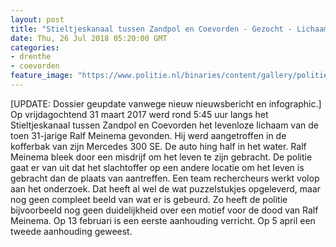 ```yaml
---
layout: post
title: "Stieltjeskanaal tussen Zandpol en Coevorden - Gezocht - Lichaam in auto aangetroffen"
date: Thu, 26 Jul 2018 05:20:00 GMT
categories: 
- drenthe 
- coevorden 
feature_image: "https://www.politie.nl/binaries/content/gallery/politie/nieuws/2017/maar/01-noord-nl/foto-stieltjeskanaal.jpg"
---
```


[UPDATE: Dossier geupdate vanwege nieuw nieuwsbericht en infographic.] Op vrijdagochtend 31 maart 2017 werd rond 5:45 uur langs het Stieltjeskanaal tussen Zandpol en Coevorden het levenloze lichaam van de toen 31-jarige Ralf Meinema gevonden. Hij werd aangetroffen in de kofferbak van zijn Mercedes 300 SE. De auto hing half in het water. Ralf Meinema bleek door een misdrijf om het leven te zijn gebracht. De politie gaat er van uit dat het slachtoffer op een andere locatie om het leven is gebracht dan de plaats van aantreffen. Een team rechercheurs werkt volop aan het onderzoek. Dat heeft al wel de wat puzzelstukjes opgeleverd, maar nog geen compleet beeld van wat er is gebeurd. Zo heeft de politie bijvoorbeeld nog geen duidelijkheid over een motief voor de dood van Ralf Meinema. Op 13 februari is een eerste aanhouding verricht. Op 5 april een tweede aanhouding geweest.
